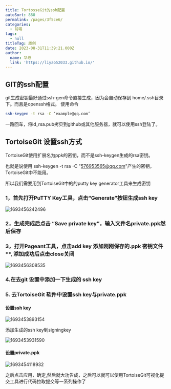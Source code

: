 ```yaml
---
title: TortosseGit的ssh配置
autoSort: 880
permalink: /pages/3f5ce6/
categories:
  - 前端
tags:
  - null
titleTag: 原创
date: 2023-08-31T11:39:21.000Z
author:
  name: 华总
  link: 'https://liyao52033.github.io/'
---
```


## **GIT的ssh配置**

git生成密钥最好通过ssh-gen命令直接生成，因为会自动保存到 home/.ssh目录下。而且是openssh格式。
使用命令

```bash
ssh-keygen -t rsa -C ‘example@qq.com’
```

一路回车，将id_rsa.pub拷贝到github或其他服务器，就可以使用ssh登陆了。



## TortoiseGit 设置ssh方式

TortoiseGit使用扩展名为ppk的密钥，而不是ssh-keygen生成的rsa密钥。

也就是说使用 ssh-keygen -t rsa -C "576953565@qq.com"产生的密钥，TortoiseGit中不能用。

所以我们需要用到TortoiseGit中的的putty key generator工具来生成密钥

### **1，首先打开PuTTY Key工具**，点击“Generate”按钮生成ssh key

![1693456242496](https://cdn.staticaly.com/gh/liyao52033/picx-images-hosting@master/前端/1693456242496.mrfdih3n5s.webp)

### 2，生成完成后点击 “Save private key”，输入文件名private.ppk然后保存

### **3，打开Pageant工具**，点击add key 添加刚刚保存的.ppk 密钥文件**, 添加成功后点击close关闭

![1693456308535](https://cdn.staticaly.com/gh/liyao52033/picx-images-hosting@master/前端/1693456308535.1fi6x9wfexog.webp)

### 4.在去git 设置中添加一下生成的 ssh key

### 5. 去TortoiseGit 软件中设置ssh key与private.ppk

#### 设置ssh key

![1693453893154](https://cdn.staticaly.com/gh/liyao52033/picx-images-hosting@master/前端/1693453893154.5mqrc939hpo0.webp)

添加生成的ssh key到signingkey

![1693453931590](https://cdn.staticaly.com/gh/liyao52033/picx-images-hosting@master/前端/1693453931590.2qegf6i1ej20.webp)



#### 设置private.ppk

![1693454118932](https://cdn.staticaly.com/gh/liyao52033/picx-images-hosting@master/前端/1693454118932.42744k8i3y00.webp)

之后点击应用，确定,然后就大功告成，之后可以就可以使用TortoiseGit可视化提交工具进行代码拉取提交等一系列操作了







